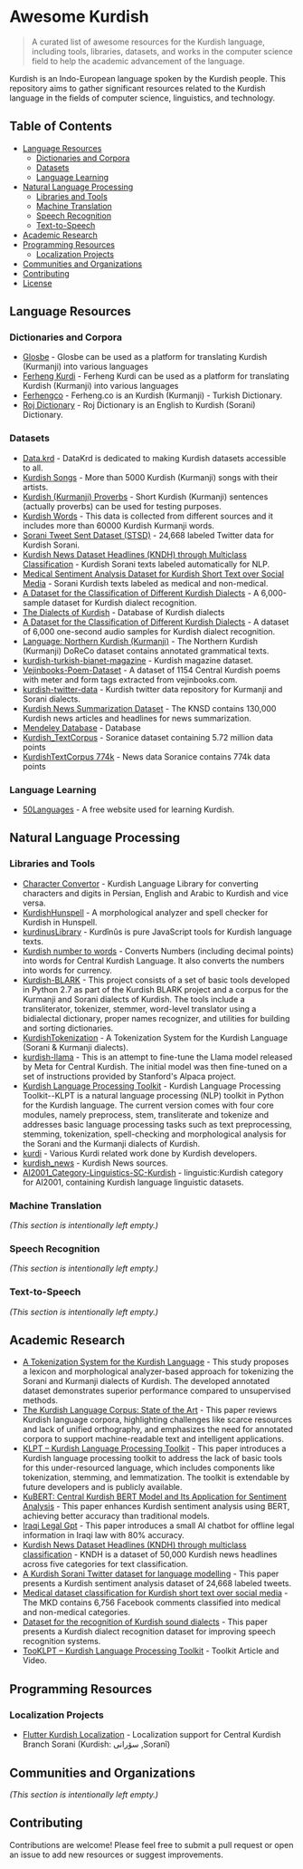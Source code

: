 # Awesome Kurdish 

> A curated list of awesome resources for the Kurdish language, including tools, libraries, datasets, and works in the computer science field to help the academic advancement of the language.

Kurdish is an Indo-European language spoken by the Kurdish people. This repository aims to gather significant resources related to the Kurdish language in the fields of computer science, linguistics, and technology.

## Table of Contents

- [Language Resources](#language-resources)
  - [Dictionaries and Corpora](#dictionaries-and-corpora)
  - [Datasets](#datasets)
  - [Language Learning](#language-learning)
- [Natural Language Processing](#natural-language-processing)
  - [Libraries and Tools](#libraries-and-tools)
  - [Machine Translation](#machine-translation)
  - [Speech Recognition](#speech-recognition)
  - [Text-to-Speech](#text-to-speech)
- [Academic Research](#academic-research)
- [Programming Resources](#programming-resources)
  - [Localization Projects](#localization-projects)
- [Communities and Organizations](#communities-and-organizations)
- [Contributing](#contributing)
- [License](#license)

## Language Resources

### Dictionaries and Corpora
- [Glosbe](https://glosbe.com/) - Glosbe can be used as a platform for translating Kurdish (Kurmanji) into various languages
- [Ferheng Kurdi](https://ferhengkurdi.org/) - Ferheng Kurdi can be used as a platform for translating Kurdish (Kurmanji) into various languages
- [Ferhengco](https://ferheng.co/) - Ferheng.co is an Kurdish (Kurmanji) - Turkish Dictionary.
- [Roj Dictionary](https://github.com/0xdolan/roj_dictionary) - Roj Dictionary is an English to Kurdish (Sorani) Dictionary.

### Datasets

- [Data.krd](https://data.krd/) - DataKrd is dedicated to making Kurdish datasets accessible to all.
- [Kurdish Songs](https://www.kaggle.com/datasets/jagaryousef/5000-kurdish-songs) - More than 5000 Kurdish (Kurmanji) songs with their artists.
- [Kurdish (Kurmanji) Proverbs](https://www.kaggle.com/datasets/jagaryousef/kurdish-kurmanji-proverbs) - Short Kurdish (Kurmanji) sentences (actually proverbs) can be used for testing purposes.
- [Kurdish Words](https://www.kaggle.com/datasets/jagaryousef/60000-kurdish-words) - This data is collected from different sources and it includes more than 60000 Kurdish Kurmanji words.
- [Sorani Tweet Sent Dataset (STSD)](https://data.mendeley.com/datasets/8r5cttwh7f/2) - 24,668 labeled Twitter data for Kurdish Sorani.
- [Kurdish News Dataset Headlines (KNDH) through Multiclass Classification](https://data.mendeley.com/datasets/kb7vvkg2th/2) - Kurdish Sorani texts labeled automatically for NLP.
- [Medical Sentiment Analysis Dataset for Kurdish Short Text over Social Media](https://data.mendeley.com/datasets/f2yfz4r9fr/1) - Sorani Kurdish texts labeled as medical and non-medical.
- [A Dataset for the Classification of Different Kurdish Dialects](https://data.mendeley.com/datasets/srkp2j4v93/1) - A 6,000-sample dataset for Kurdish dialect recognition.
- [The Dialects of Kurdish](https://kurdish.humanities.manchester.ac.uk/) - Database of Kurdish dialects
- [A Dataset for the Classification of Different Kurdish Dialects](https://data.mendeley.com/datasets/srkp2j4v93/2) - A dataset of 6,000 one-second audio samples for Kurdish dialect recognition.
- [Language: Northern Kurdish (Kurmanji)](https://doreco.huma-num.fr/languages/nort2641) - The Northern Kurdish (Kurmanji) DoReCo dataset contains annotated grammatical texts.
- [kurdish-turkish-bianet-magazine](https://huggingface.co/datasets/nazimali/kurdish-turkish-bianet-magazine) - Kurdish magazine dataset.
- [Vejinbooks-Poem-Dataset](https://github.com/AsoSoft/Vejinbooks-Poem-Dataset) - A dataset of 1154 Central Kurdish poems with meter and form tags extracted from vejinbooks.com.
- [kurdish-twitter-data](https://github.com/ftkurt/kurdish-twitter-data) - Kurdish twitter data repository for Kurmanji and Sorani dialects.
- [Kurdish News Summarization Dataset](https://data.mendeley.com/datasets/jbvrd44m5g/1) - The KNSD contains 130,000 Kurdish news articles and headlines for news summarization.
- [Mendeley Database](https://data.mendeley.com/) - Database
- [Kurdish_TextCorpus](https://huggingface.co/datasets/abdulhade/Kurdish_TextCorpus) - Soranice dataset containing 5.72 million data points
- [KurdishTextCorpus 774k](https://huggingface.co/datasets/abdulhade/KurdishTextCorpus) - News data Soranice contains 774k data points




### Language Learning

- [50Languages](https://www.50languages.com/kurdish-kurmanji-for-free) - A free website used for learning Kurdish.

## Natural Language Processing

### Libraries and Tools

- [Character Convertor](https://github.com/0xdolan/kurdish) - Kurdish Language Library for converting characters and digits in Persian, English and Arabic to Kurdish and vice versa.
- [KurdishHunspell](https://github.com/sinaahmadi/KurdishHunspell) - A morphological analyzer and spell checker for Kurdish in Hunspell.
- [kurdinusLibrary](https://github.com/Kurdinus/kurdinusLibrary) - Kurdînûs is pure JavaScript tools for Kurdish language texts.
- [Kurdish number to words](https://github.com/Mawlood-Fareq/kurdish-number-towords) - Converts Numbers (including decimal points) into words for Central Kurdish Language. It also converts the numbers into words for currency.
- [Kurdish-BLARK](https://github.com/hosseinhassani/Kurdish-BLARK) - This project consists of a set of basic tools developed in Python 2.7 as part of the Kurdish BLARK project and a corpus for the Kurmanji and Sorani dialects of Kurdish. The tools include a transliterator, tokenizer, stemmer, word-level translator using a bidialectal dictionary, proper names recognizer, and utilities for building and sorting dictionaries.
- [KurdishTokenization](https://github.com/sinaahmadi/KurdishTokenization) - A Tokenization System for the Kurdish Language (Sorani & Kurmanji dialects).
- [kurdish-llama](https://github.com/RazhanHameed/kurdish-llama) - This is an attempt to fine-tune the Llama model released by Meta for Central Kurdish. The initial model was then fine-tuned on a set of instructions provided by Stanford's Alpaca project.
- [Kurdish Language Processing Toolkit](https://github.com/sinaahmadi/klpt) - Kurdish Language Processing Toolkit--KLPT is a natural language processing (NLP) toolkit in Python for the Kurdish language. The current version comes with four core modules, namely preprocess, stem, transliterate and tokenize and addresses basic language processing tasks such as text preprocessing, stemming, tokenization, spell-checking and morphological analysis for the Sorani and the Kurmanji dialects of Kurdish.
- [kurdi](https://github.com/layik/kurdi) - Various Kurdi related work done by Kurdish developers.
- [kurdish_news](https://github.com/0xdolan/kurdish_news?tab=readme-ov-file) - Kurdish News sources.
- [AI2001_Category-Linguistics-SC-Kurdish](https://github.com/seanpm2001/AI2001_Category-Linguistics-SC-Kurdish) - linguistic:Kurdish category for AI2001, containing Kurdish language linguistic datasets.


### Machine Translation

*(This section is intentionally left empty.)*

### Speech Recognition

*(This section is intentionally left empty.)*

### Text-to-Speech

*(This section is intentionally left empty.)*

## Academic Research

- [A Tokenization System for the Kurdish Language](https://aclanthology.org/2020.vardial-1.11/) - This study proposes a lexicon and morphological analyzer-based approach for tokenizing the Sorani and Kurmanji dialects of Kurdish. The developed annotated dataset demonstrates superior performance compared to unsupervised methods.
- [The Kurdish Language Corpus: State of the Art](https://aclanthology.org/2020.vardial-1.11/) - This paper reviews Kurdish language corpora, highlighting challenges like scarce resources and lack of unified orthography, and emphasizes the need for annotated corpora to support machine-readable text and intelligent applications.
- [KLPT – Kurdish Language Processing Toolkit](https://aclanthology.org/2020.vardial-1.11/) - This paper introduces a Kurdish language processing toolkit to address the lack of basic tools for this under-resourced language, which includes components like tokenization, stemming, and lemmatization. The toolkit is extendable by future developers and is publicly available.
- [KuBERT: Central Kurdish BERT Model and Its Application for Sentiment Analysis](https://www.researchsquare.com/article/rs-4552724/v1) - This paper enhances Kurdish sentiment analysis using BERT, achieving better accuracy than traditional models.
- [Iraqi Legal Gpt](https://ieeexplore.ieee.org/abstract/document/10548909?casa_token=jflu2lyqCQcAAAAA:aUlobBKBexV0J0Ln1hpCx_vSy9fChMTmbB_N8rMDiWF7qUiU51Rh-gYcAZRcUIj8jByuWJm_ntc9) - This paper introduces a small AI chatbot for offline legal information in Iraqi law with 80% accuracy.
- [Kurdish News Dataset Headlines (KNDH) through multiclass classification](https://www.sciencedirect.com/science/article/pii/S2352340923002391) - KNDH is a dataset of 50,000 Kurdish news headlines across five categories for text classification.
- [A Kurdish Sorani Twitter dataset for language modelling](https://www.sciencedirect.com/science/article/pii/S2352340924009296) - This paper presents a Kurdish sentiment analysis dataset of 24,668 labeled tweets.
- [Medical dataset classification for Kurdish short text over social media](https://www.sciencedirect.com/science/article/pii/S2352340922003006) - The MKD contains 6,756 Facebook comments classified into medical and non-medical categories.
- [Dataset for the recognition of Kurdish sound dialects](https://www.sciencedirect.com/science/article/pii/S2352340924002026) - This paper presents a Kurdish dialect recognition dataset for improving speech recognition systems.
- [TooKLPT – Kurdish Language Processing Toolkit](https://aclanthology.org/2020.nlposs-1.11/) - Toolkit Article and Video.



## Programming Resources

### Localization Projects
- [Flutter Kurdish Localization](https://github.com/aminsamad/flutter_kurdish_localization) -  Localization support for Central Kurdish Branch Sorani (Kurdish: سۆرانی ,Soranî‎)

## Communities and Organizations

*(This section is intentionally left empty.)*

## Contributing

Contributions are welcome! Please feel free to submit a pull request or open an issue to add new resources or suggest improvements.
